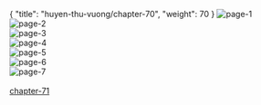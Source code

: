 { "title": "huyen-thu-vuong/chapter-70", "weight": 70 }
<img src="huyen-thu-vuong_0070_01-aca8a6ba02096d90f3039fa18b7c88b2.webp" alt="page-1" origin="https://3.bp.blogspot.com/-KkiFO8V4-bk/V0RaNobpGGI/AAAAAAAHKLU/7-9-hEVx0wE/s0/Huyen-Thu-Vuong-Chapter-70-P-2.jpg"><br/>
<img src="huyen-thu-vuong_0070_02-3e2ebaa8b5d3483bbb64e87a213f68d0.webp" alt="page-2" origin="https://3.bp.blogspot.com/-4Z4jbMPuQp0/V0RaO-zkvOI/AAAAAAAHKLY/y7M41wvBiTk/s0/Huyen-Thu-Vuong-Chapter-70-P-3.jpg"><br/>
<img src="huyen-thu-vuong_0070_03-065dc25c61ae2e1b05cc5c251c24608f.webp" alt="page-3" origin="https://3.bp.blogspot.com/-rUWxaBOELtw/V0RaP1PbyfI/AAAAAAAHKLc/8_r2GdIoeLw/s0/Huyen-Thu-Vuong-Chapter-70-P-4.jpg"><br/>
<img src="huyen-thu-vuong_0070_04-ca6718c12421ed02e7c35b95d6334088.webp" alt="page-4" origin="https://3.bp.blogspot.com/-lSis41iLVH0/V0RaRAs706I/AAAAAAAHKLg/cTvOfjAOVAM/s0/Huyen-Thu-Vuong-Chapter-70-P-5.jpg"><br/>
<img src="huyen-thu-vuong_0070_05-95df21d74a66590a82b42447aae8a647.webp" alt="page-5" origin="https://3.bp.blogspot.com/-n_neYt20z38/V0RaSVJcdkI/AAAAAAAHKLk/DqYwJsyeiCc/s0/Huyen-Thu-Vuong-Chapter-70-P-6.jpg"><br/>
<img src="huyen-thu-vuong_0070_06-e431d71893e7d13790e4c1157e03165a.webp" alt="page-6" origin="https://3.bp.blogspot.com/-Ij2nzJeoPp4/V0RaTWmfTPI/AAAAAAAHKLo/ZmsnaWR1qHM/s0/Huyen-Thu-Vuong-Chapter-70-P-7.jpg"><br/>
<img src="huyen-thu-vuong_0070_07-800x1062-63438de1d500a65726fa6a69dcac22e5.webp" alt="page-7" origin="https://3.bp.blogspot.com/-GAVZ1ozx6oA/V0RaUaQeJ-I/AAAAAAAHKLs/xj42aUHrJOc/s0/Huyen-Thu-Vuong-Chapter-70-P-8.jpg"><br/>
<br/><a class="nextchap" href="/huyen-thu-vuong/chapter-71">chapter-71</a>
